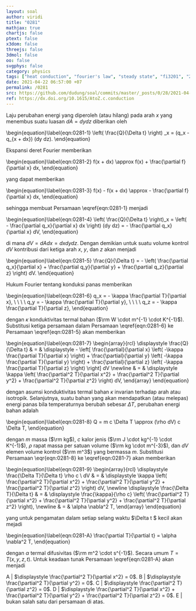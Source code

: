 ```yaml
---
layout: soal
author: viridi
title: "0281"
mathjax: true
chartjs: false
ptext: false
x3dom: false
threejs: false
3dmol: false
oo: false
svgphys: false
category: physics
tags: ["heat conduction", "fourier's law", "steady state", "fi3201", "2020-2"]
date: 2021-04-22 06:57:00 +07
permalink: /0281
src: https://github.com/dudung/soal/commits/master/_posts/0/28/2021-04-22-fourier-law-hc-fd-2d-1.md
ref: https://dx.doi.org/10.1615/AtoZ.c.conduction
---
```

Laju perubahan energi yang diperoleh (atau hilang) pada arah $x$ yang menembus suatu luasan $dA = dydz$ diberikan oleh

\begin{equation}\label{eqn:0281-1}
\left( \frac{Q}{\Delta t} \right) \_x = (q_x - q_{x + dx}) (dy dz).
\end{equation}

Ekspansi deret Fourier memberikan

\begin{equation}\label{eqn:0281-2}
f(x + dx) \approx f(x) + \frac{\partial f}{\partial x} dx,
\end{equation}

yang dapat memberikan

\begin{equation}\label{eqn:0281-3}
f(x) - f(x + dx) \approx  - \frac{\partial f}{\partial x} dx,
\end{equation}

sehingga membuat Persamaan \eqref{eqn:0281-1} menjadi

\begin{equation}\label{eqn:0281-4}
\left( \frac{Q}{\Delta t} \right)_x = \left( - \frac{\partial q_x}{\partial x} dx \right) (dy dz) = - \frac{\partial q_x}{\partial x} dV,
\end{equation}

di mana $dV = dA dx = dx dy dz$. Dengan demikian untuk suatu volume kontrol $dV$ kontribusi dari ketiga arah $x$, $y$, dan $z$ akan menjadi

\begin{equation}\label{eqn:0281-5}
\frac{Q}{\Delta t} = - \left( \frac{\partial q_x}{\partial x} + \frac{\partial q_y}{\partial y} + \frac{\partial q_z}{\partial z} \right) dV.
\end{equation}

Hukum Fourier tentang konduksi panas memberikan

\begin{equation}\label{eqn:0281-6}
q_x = - \kappa \frac{\partial T}{\partial x}, \ \ \ \ q_y = - \kappa \frac{\partial T}{\partial y}, \ \ \ \ q_z = - \kappa \frac{\partial T}{\partial z},
\end{equation}

dengan $\kappa$ konduktivitas termal bahan ($\rm W \cdot m^{-1} \cdot K^{-1}$). Substitusi ketiga persamaan dalam Persamaan \eqref{eqn:0281-6} ke Persamaan \eqref{eqn:0281-5} akan memberikan

\begin{equation}\label{eqn:0281-7}
\begin{array}{rcl}
\displaystyle \frac{Q}{\Delta t} & = & \displaystyle - \left[ \frac{\partial}{\partial x} \left( -\kappa \frac{\partial T}{\partial x} \right) + \frac{\partial}{\partial y} \left( -\kappa \frac{\partial T}{\partial y} \right) + \frac{\partial}{\partial z} \left( -\kappa \frac{\partial T}{\partial z} \right) \right] dV \newline
& = & \displaystyle \kappa \left( \frac{\partial^2 T}{\partial x^2} + \frac{\partial^2 T}{\partial y^2} + \frac{\partial^2 T}{\partial z^2} \right) dV,
\end{array}
\end{equation}

dengan asumsi konduktivitas termal bahan $\kappa$ invarian terhadap arah atau isotropik. Selanjutnya, suatu bahan yang akan mendapatkan (atau melepas) energi panas bila temperaturnya berubah sebesar $\Delta T$, perubahan energi bahan adalah

\begin{equation}\label{eqn:0281-8}
Q = m c \Delta T \approx (\rho dV) c \Delta T,
\end{equation}

dengan $m$ massa ($\rm kg$), $c$ kalor jenis ($\rm J \cdot kg^{-1} \cdot K^{-1}$), $\rho$ rapat massa per satuan volume ($\rm kg \cdot m^{-3}$), dan $dV$ elemen volume kontrol ($\rm m^3$) yang bermassa $m$. Substitusi Persamaan \eqr{eqn:0281-8} ke \eqref{eqn:0281-7} akan memberikan

\begin{equation}\label{eqn:0281-9}
\begin{array}{rcl}
\displaystyle \frac{\Delta T}{\Delta t} \rho c \ dV & = & \displaystyle \kappa \left( \frac{\partial^2 T}{\partial x^2} + \frac{\partial^2 T}{\partial y^2} + \frac{\partial^2 T}{\partial z^2} \right) dV, \newline
\displaystyle \frac{\Delta T}{\Delta t} & = & \displaystyle \frac{\kappa}{\rho c} \left( \frac{\partial^2 T}{\partial x^2} + \frac{\partial^2 T}{\partial y^2} + \frac{\partial^2 T}{\partial z^2} \right), \newline
& = & \alpha \nabla^2 T,
\end{array}
\end{equation}

yang untuk pengamatan dalam setiap selang waktu $\Delta t $ kecil akan mejadi

\begin{equation}\label{eqn:0281-A}
\frac{\partial T}{\partial t} = \alpha \nabla^2 T, 
\end{equation}

dengan $\alpha$ termal difusivitas ($\rm m^2 \cdot s^{-1}$). Secara umum $T = T(x, y, z, t)$. Untuk keadaan tunak Persamaan \eqref{eqn:0281-A} akan menjadi

A | $\displaystyle \frac{\partial^2 T}{\partial x^2} = 0$.
B | $\displaystyle \frac{\partial^2 T}{\partial y^2} = 0$.
C | $\displaystyle \frac{\partial^2 T}{\partial z^2} = 0$.
D | $\displaystyle \frac{\partial^2 T}{\partial x^2} +  \frac{\partial^2 T}{\partial y^2} +  \frac{\partial^2 T}{\partial z^2} = 0$.
E | bukan salah satu dari persamaan di atas.

